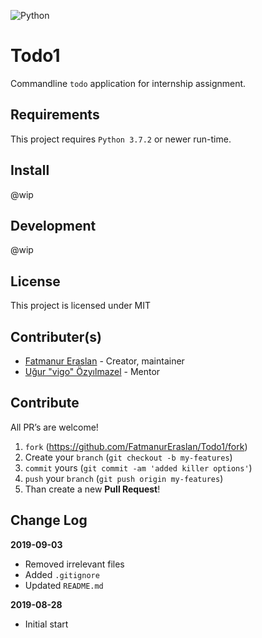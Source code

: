 ![Python](https://img.shields.io/badge/python-3.7.2-green.svg)

# Todo1

Commandline `todo` application for internship assignment.

## Requirements

This project requires `Python 3.7.2` or newer run-time.

## Install

@wip

## Development

@wip

## License

This project is licensed under MIT

## Contributer(s)

- [Fatmanur Eraslan](https://github.com/FatmanurEraslan) - Creator, maintainer
- [Uğur "vigo" Özyılmazel](https://github.com/vigo) - Mentor

## Contribute

All PR’s are welcome!

1. `fork` (https://github.com/FatmanurEraslan/Todo1/fork)
1. Create your `branch` (`git checkout -b my-features`)
1. `commit` yours (`git commit -am 'added killer options'`)
1. `push` your `branch` (`git push origin my-features`)
1. Than create a new **Pull Request**!

## Change Log

**2019-09-03**

- Removed irrelevant files
- Added `.gitignore`
- Updated `README.md`

**2019-08-28**

- Initial start
